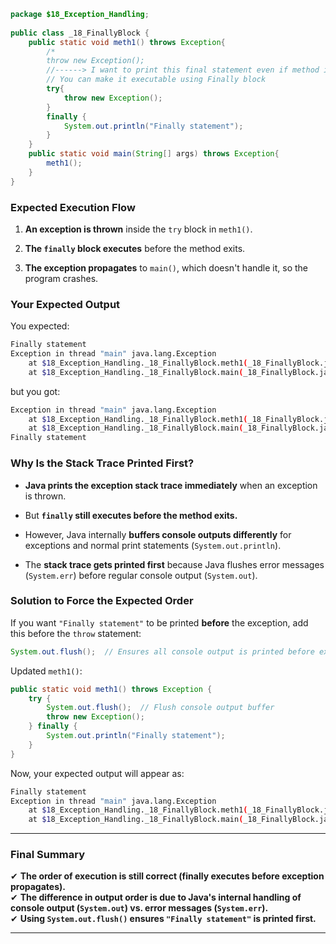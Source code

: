 
```java
package $18_Exception_Handling;  
  
public class _18_FinallyBlock {  
    public static void meth1() throws Exception{  
        /*  
        throw new Exception();  
        //------> I want to print this final statement even if method is throwing an exception, but this statement is unreachable because throwing exception means method will terminate in that line and control will pass to the calling method        System.out.println("Finally statement");         */  
        // You can make it executable using Finally block  
        try{  
            throw new Exception();  
        }  
        finally {  
            System.out.println("Finally statement");  
        }  
    }  
    public static void main(String[] args) throws Exception{  
        meth1();  
    }  
}
```


### **Expected Execution Flow**

1. **An exception is thrown** inside the `try` block in `meth1()`.
    
2. **The `finally` block executes** before the method exits.
    
3. **The exception propagates** to `main()`, which doesn't handle it, so the program crashes.
    

### **Your Expected Output**

You expected:

```sh
Finally statement  
Exception in thread "main" java.lang.Exception  
    at $18_Exception_Handling._18_FinallyBlock.meth1(_18_FinallyBlock.java:14)  
    at $18_Exception_Handling._18_FinallyBlock.main(_18_FinallyBlock.java:21)  
``` 

but you got:

```sh
Exception in thread "main" java.lang.Exception  
    at $18_Exception_Handling._18_FinallyBlock.meth1(_18_FinallyBlock.java:14)  
    at $18_Exception_Handling._18_FinallyBlock.main(_18_FinallyBlock.java:21)  
Finally statement  
```  

### **Why Is the Stack Trace Printed First?**

- **Java prints the exception stack trace immediately** when an exception is thrown.
    
- But **`finally` still executes before the method exits.**
    
- However, Java internally **buffers console outputs differently** for exceptions and normal print statements (`System.out.println`).
    
- The **stack trace gets printed first** because Java flushes error messages (`System.err`) before regular console output (`System.out`).
    

### **Solution to Force the Expected Order**

If you want `"Finally statement"` to be printed **before** the exception, add this before the `throw` statement:

```java
System.out.flush();  // Ensures all console output is printed before exception
```

Updated `meth1()`:

```java
public static void meth1() throws Exception {
    try {
        System.out.flush();  // Flush console output buffer
        throw new Exception();
    } finally {
        System.out.println("Finally statement");
    }
}
```

Now, your expected output will appear as:

```sh
Finally statement  
Exception in thread "main" java.lang.Exception  
    at $18_Exception_Handling._18_FinallyBlock.meth1(_18_FinallyBlock.java:14)  
    at $18_Exception_Handling._18_FinallyBlock.main(_18_FinallyBlock.java:21)  
```

---

### **Final Summary**

✔ **The order of execution is still correct (finally executes before exception propagates).**  
✔ **The difference in output order is due to Java's internal handling of console output (`System.out`) vs. error messages (`System.err`).**  
✔ **Using `System.out.flush()` ensures `"Finally statement"` is printed first.**


---